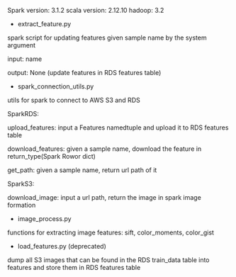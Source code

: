 Spark version: 3.1.2
scala version: 2.12.10
hadoop: 3.2


- extract_feature.py

spark script for updating features given sample name by the system argument

input: name

output: None (update features in RDS features table)

- spark_connection_utils.py

utils for spark to connect to AWS S3 and RDS

SparkRDS:

upload_features: input a Features namedtuple and upload it to RDS features table

download_features: given a sample name, download the feature in return_type(Spark Rowor dict)

get_path: given a sample name, return url path of it

SparkS3:

download_image: input a url path, return the image in spark image formation

- image_process.py

functions for extracting image features: sift, color_moments, color_gist

- load_features.py (deprecated)

dump all S3 images that can be found in the RDS train_data table into features and store them in RDS features table

